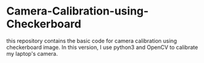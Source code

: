 # Camera-Calibration-using-Checkerboard

this repository contains the basic code for camera calibration using checkerboard image. In this version, I use python3 and OpenCV to calibrate my laptop's camera. 
